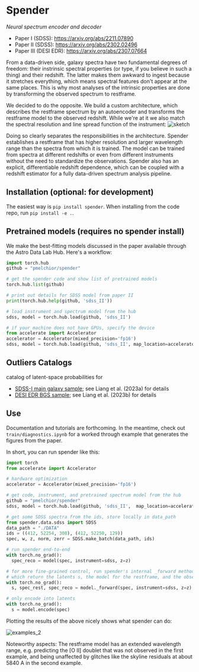 # Spender

_Neural spectrum encoder and decoder_

* Paper I (SDSS): https://arxiv.org/abs/2211.07890
* Paper II (SDSS): https://arxiv.org/abs/2302.02496
* Paper III (DESI EDR): https://arxiv.org/abs/2307.07664

From a data-driven side, galaxy spectra have two fundamental degrees of freedom: their instrinsic spectral properties (or type, if you believe in such a thing) and their redshift. The latter makes them awkward to ingest because it stretches everything, which means spectral features don't appear at the same places. This is why most analyses of the intrinsic properties are done by transforming the observed spectrum to restframe.

We decided to do the opposite. We build a custom architecture, which describes the restframe spectrum by an autoencoder and transforms the restframe model to the observed redshift. While we're at it we also match the spectral resolution and line spread function of the instrument:
![sketch](https://github.com/pmelchior/spender/assets/1463403/8e861c0b-358c-4b92-8862-e31325acae1b)

Doing so clearly separates the responsibilities in the architecture. Spender establishes a restframe that has higher resolution and larger wavelength range than the spectra from which it is trained. The model can be trained from spectra at different redshifts or even from different instruments without the need to standardize the observations. Spender also has an explicit, differentiable redshift dependence, which can be coupled with a redshift estimator for a fully data-driven spectrum analysis pipeline.

## Installation (optional: for development)

The easiest way is `pip install spender`. When installing from the code repo, run `pip install -e .`.

## Pretrained models (requires no spender install)

We make the best-fitting models discussed in the paper available through the Astro Data Lab Hub. Here's a workflow:

```python
import torch.hub
github = "pmelchior/spender"

# get the spender code and show list of pretrained models
torch.hub.list(github)

# print out details for SDSS model from paper II
print(torch.hub.help(github, 'sdss_II'))

# load instrument and spectrum model from the hub
sdss, model = torch.hub.load(github, 'sdss_II')

# if your machine does not have GPUs, specify the device
from accelerate import Accelerator
accelerator = Accelerator(mixed_precision='fp16')
sdss, model = torch.hub.load(github, 'sdss_II', map_location=accelerator.device)
```
 
## Outliers Catalogs

catalog of latent-space probabilities for
* [SDSS-I main galaxy sample](https://hub.pmelchior.net/spender.sdss.paperII.logP.txt.bz2); see Liang et al. (2023a) for details
* [DESI EDR BGS sample](https://hub.pmelchior.net/spender.desi-edr.full-bgs-objects-logP.txt.bz2); see Liang et al. (2023b) for details

## Use

Documentation and tutorials are forthcoming. In the meantime, check out `train/diagnostics.ipynb` for a worked through example that generates the figures from the paper.

In short, you can run spender like this:
```python
import torch
from accelerate import Accelerator

# hardware optimization
accelerator = Accelerator(mixed_precision='fp16')

# get code, instrument, and pretrained spectrum model from the hub
github = "pmelchior/spender"
sdss, model = torch.hub.load(github, 'sdss_II',  map_location=accelerator.device)

# get some SDSS spectra from the ids, store locally in data_path
from spender.data.sdss import SDSS
data_path = "./DATA"
ids = ((412, 52254, 308), (412, 52250, 129))
spec, w, z, norm, zerr = SDSS.make_batch(data_path, ids)

# run spender end-to-end
with torch.no_grad():
  spec_reco = model(spec, instrument=sdss, z=z)

# for more fine-grained control, run spender's internal _forward method
# which return the latents s, the model for the restframe, and the observed spectrum
with torch.no_grad():
  s, spec_rest, spec_reco = model._forward(spec, instrument=sdss, z=z)

# only encode into latents
with torch.no_grad():
  s = model.encode(spec)
```

Plotting the results of the above nicely shows what spender can do:

![examples_2](https://user-images.githubusercontent.com/1463403/202062952-4a27dacf-2733-47d9-a9ca-e5b3387961e2.png)

Noteworthy aspects: The restframe model has an extended wavelength range, e.g. predicting the [O II] doublet that was not observed in the first example, and being unaffected by glitches like the skyline residuals at about 5840 A in the second example.
